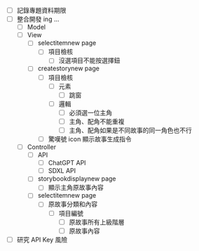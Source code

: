 - [ ]  記錄專題資料期限
- [ ]  整合開發 ing …
    - [ ]  Model
    - [ ]  View
        - [ ]  selectitemnew page
            - [ ]  項目檢核
                - [ ]  沒選項目不能按選擇鈕
        - [ ]  createstorynew page
            - [ ]  項目檢核
                - [ ]  元素
                    - [ ]  跳窗
                - [ ]  邏輯
                    - [ ]  必須選一位主角
                    - [ ]  主角、配角不能重複
                    - [ ]  主角、配角如果是不同故事的同一角色也不行
            - [ ]  驚嘆號 icon 顯示故事生成指令
    - [ ]  Controller
        - [ ]  API
            - [ ]  ChatGPT API
            - [ ]  SDXL API
        - [ ]  storybookdisplaynew page
            - [ ]  顯示主角原故事內容
        - [ ]  selectitemnew page
            - [ ]  原故事分類和內容
                - [ ]  項目編號
                    - [ ]  原故事所有上級階層
                    - [ ]  原故事內容
- [ ]  研究 API Key 風險
